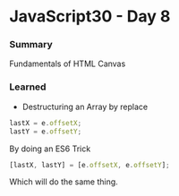 # JavaScript30 - Day 8

### **Summary**
Fundamentals of HTML Canvas

### **Learned**

* Destructuring an Array by replace 
```javascript
lastX = e.offsetX;
lastY = e.offsetY;
```
By doing an ES6 Trick

```javascript
[lastX, lastY] = [e.offsetX, e.offsetY];
```

Which will do the same thing.

